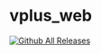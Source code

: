 # vplus_web
 
[![Github All Releases](https://img.shields.io/github/downloads/rre36/vplus_web/total.svg)]()
